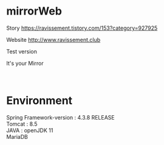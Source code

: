 # mirrorWeb


Story
https://ravissement.tistory.com/153?category=927925


Website
http://www.ravissement.club


Test version


It's your Mirror<br>
<br>
<br>





# Environment
Spring Framework-version : 4.3.8 RELEASE <br>
Tomcat : 8.5 <br>
JAVA : openJDK 11 <br>
MariaDB
